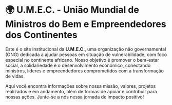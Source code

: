 # 🌍 U.M.E.C. - União Mundial de Ministros do Bem e Empreendedores dos Continentes

Este é o site institucional da **U.M.E.C.**, uma organização não governamental (ONG) dedicada a ajudar pessoas em situação de vulnerabilidade, com foco especial no continente africano. Nosso objetivo é promover o bem-estar social, a solidariedade e o desenvolvimento econômico, conectando ministros, líderes e empreendedores comprometidos com a transformação de vidas.

Aqui você encontra informações sobre nossa missão, valores, projetos realizados e em andamento, além de formas de apoiar e contribuir para nossas ações. Junte-se a nós nessa jornada de impacto positivo!
